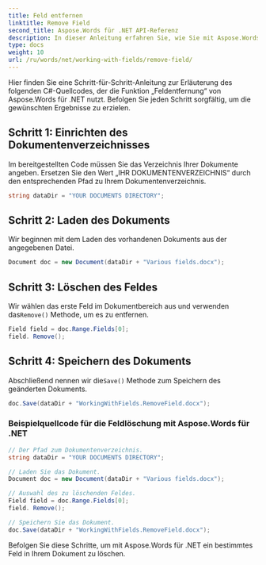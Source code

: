 ```yaml
---
title: Feld entfernen
linktitle: Remove Field
second_title: Aspose.Words für .NET API-Referenz
description: In dieser Anleitung erfahren Sie, wie Sie mit Aspose.Words für .NET ein bestimmtes Feld in einem Dokument löschen.
type: docs
weight: 10
url: /ru/words/net/working-with-fields/remove-field/
---
```

Hier finden Sie eine Schritt-für-Schritt-Anleitung zur Erläuterung des folgenden C#-Quellcodes, der die Funktion „Feldentfernung“ von Aspose.Words für .NET nutzt. Befolgen Sie jeden Schritt sorgfältig, um die gewünschten Ergebnisse zu erzielen.

## Schritt 1: Einrichten des Dokumentenverzeichnisses

Im bereitgestellten Code müssen Sie das Verzeichnis Ihrer Dokumente angeben. Ersetzen Sie den Wert „IHR DOKUMENTENVERZEICHNIS“ durch den entsprechenden Pfad zu Ihrem Dokumentenverzeichnis.

```csharp
string dataDir = "YOUR DOCUMENTS DIRECTORY";
```

## Schritt 2: Laden des Dokuments

Wir beginnen mit dem Laden des vorhandenen Dokuments aus der angegebenen Datei.

```csharp
Document doc = new Document(dataDir + "Various fields.docx");
```

## Schritt 3: Löschen des Feldes

 Wir wählen das erste Feld im Dokumentbereich aus und verwenden das`Remove()` Methode, um es zu entfernen.

```csharp
Field field = doc.Range.Fields[0];
field. Remove();
```

## Schritt 4: Speichern des Dokuments

 Abschließend nennen wir die`Save()` Methode zum Speichern des geänderten Dokuments.

```csharp
doc.Save(dataDir + "WorkingWithFields.RemoveField.docx");
```

### Beispielquellcode für die Feldlöschung mit Aspose.Words für .NET

```csharp
// Der Pfad zum Dokumentenverzeichnis.
string dataDir = "YOUR DOCUMENTS DIRECTORY";

// Laden Sie das Dokument.
Document doc = new Document(dataDir + "Various fields.docx");

// Auswahl des zu löschenden Feldes.
Field field = doc.Range.Fields[0];
field. Remove();

// Speichern Sie das Dokument.
doc.Save(dataDir + "WorkingWithFields.RemoveField.docx");
```

Befolgen Sie diese Schritte, um mit Aspose.Words für .NET ein bestimmtes Feld in Ihrem Dokument zu löschen.
